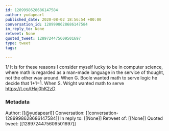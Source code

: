 ```yaml
---
id: 1289998628686147584
author: yudapearl
published_date: 2020-08-02 18:56:54 +00:00
conversation_id: 1289998628686147584
in_reply_to: None
retweet: None
quoted_tweet: 1289724475609501697
type: tweet
tags:

---
```


1/ It is for these reasons I consider myself lucky to be in computer science, where math is regarded as a man-made language in the service of thought, not the other way around. When G. Boole wanted math to serve logic he decide that 1+1=1. When S. Wright wanted math to serve https://t.co/tHaj0hK2zD

### Metadata

Author: [[@yudapearl]]
Conversation: [[conversation-1289998628686147584]]
In reply to: [[None]]
Retweet of: [[None]]
Quoted tweet: [[1289724475609501697]]
